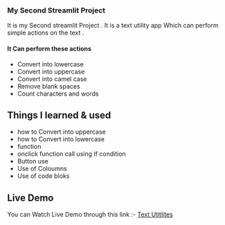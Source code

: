 ### My Second Streamlit Project 

It is my Second streamlit Project . It is a text utility app Which can perform simple actions on the text  .

#### It Can perform these actions

- Convert into lowercase
- Convert into uppercase
- Convert into camel case
- Remove blank spaces
- Count characters and words

## Things I learned & used

- how to Convert into uppercase
- how to Convert into lowercase
- function
- onclick function call using If condition
- Button use
- Use of Coloumns
- Use of code bloks

## Live Demo

You can Watch Live Demo through this link :- [Text Utitlites](https://text-utilities-ammar.streamlit.app/)